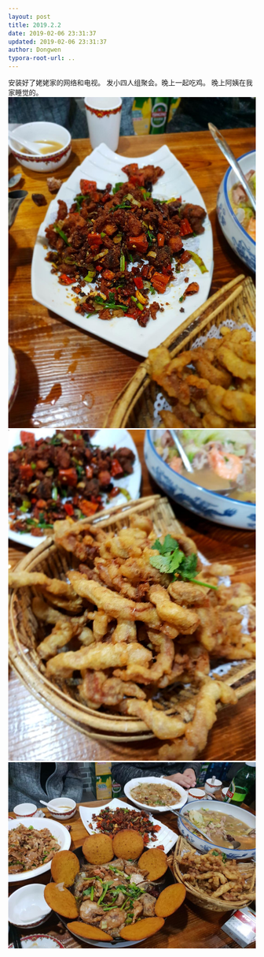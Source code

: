 ```yaml
---
layout: post
title: 2019.2.2
date: 2019-02-06 23:31:37
updated: 2019-02-06 23:31:37
author: Dongwen
typora-root-url: ..
---
```




安装好了姥姥家的网络和电视。
发小四人组聚会。晚上一起吃鸡。
晚上阿姨在我家睡觉的。   ![](/img/in-post/x57917569.jpg)
![](/img/in-post/x57917504.jpg)
![](/img/in-post/x57917537.jpg)
